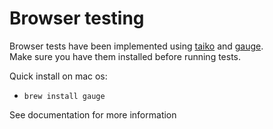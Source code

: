 # Browser testing
Browser tests have been implemented using [taiko](https://taiko.dev) and [gauge](https://gauge.org/).  
Make sure you have them installed before running tests.

Quick install on mac os:
 - `brew install gauge`
 
 See documentation for more information
